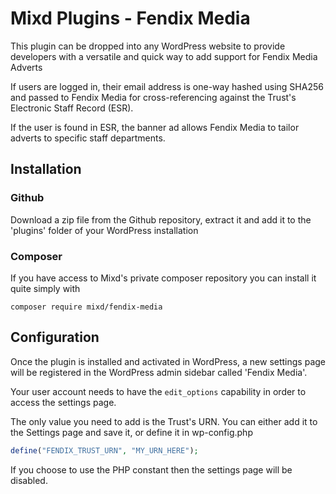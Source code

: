 # Mixd Plugins - Fendix Media
This plugin can be dropped into any WordPress website to provide developers with a versatile and quick way to add support for Fendix Media Adverts

If users are logged in, their email address is one-way hashed using SHA256 and passed to Fendix Media for cross-referencing against the Trust's Electronic Staff Record (ESR).

If the user is found in ESR, the banner ad allows Fendix Media to tailor adverts to specific staff departments.

## Installation

### Github
Download a zip file from the Github repository, extract it and add it to the 'plugins' folder of your WordPress installation

### Composer
If you have access to Mixd's private composer repository you can install it quite simply with

```
composer require mixd/fendix-media
```

## Configuration
Once the plugin is installed and activated in WordPress, a new settings page will be registered in the WordPress admin sidebar called 'Fendix Media'.

Your user account needs to have the `edit_options` capability in order to access the settings page.

The only value you need to add is the Trust's URN. You can either add it to the Settings page and save it, or define it in wp-config.php

```php
define("FENDIX_TRUST_URN", "MY_URN_HERE");
```

If you choose to use the PHP constant then the settings page will be disabled.
